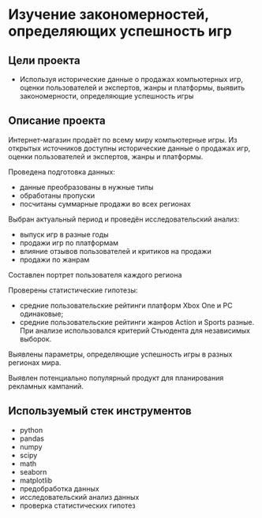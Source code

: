 # Изучение закономерностей, определяющих успешность игр

## Цели проекта

- Используя исторические данные о продажах компьютерных игр, оценки пользователей и экспертов, жанры и платформы, выявить закономерности, определяющие успешность игры

## Описание проекта

Интернет-магазин продаёт по всему миру компьютерные игры. Из открытых источников доступны исторические данные о продажах игр, оценки пользователей и экспертов, жанры и платформы.  

Проведена подготовка данных:

- данные преобразованы в нужные типы
- обработаны пропуски
- посчитаны суммарные продажи во всех регионах

Выбран актуальный период и проведён исследовательский анализ:

- выпуск игр в разные годы
- продажи игр по платформам
- влияние отзывов пользователей и критиков на продажи
- продажи по жанрам  

Составлен портрет пользователя каждого региона

Проверены статистические гипотезы:  

- средние пользовательские рейтинги платформ Xbox One и PC одинаковые;  
- средние пользовательские рейтинги жанров Action и Sports разные.  
При анализе использовался критерий Стьюдента для независимых выборок.

Выявлены параметры, определяющие успешность игры в разных регионах мира.  

Выявлен потенциально популярный продукт для планирования рекламных кампаний.

## Используемый стек инструментов

- python
- pandas
- numpy
- scipy
- math
- seaborn
- matplotlib
- предобработка данных
- исследовательский анализ данных
- проверка статистических гипотез
